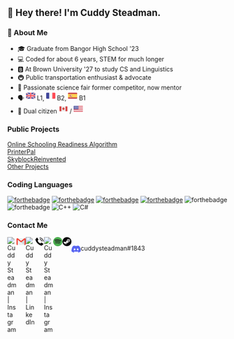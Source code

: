 ## :wave: Hey there! I'm Cuddy Steadman.
### :raising_hand: About Me
- :mortar_board: Graduate from Bangor High School '23
- :computer: Coded for about 6 years, STEM for much longer
- :b: At Brown University '27 to study CS and Linguistics
- :metro: Public transportation enthusiast & advocate
- :test_tube: Passionate science fair former competitor, now mentor
- :speaking_head: <img src="https://raw.githubusercontent.com/cuddysteadman/cuddysteadman/main/contact/united-kingdom.png" alt="UK Flag" width="21px"/> L1, <img src="https://raw.githubusercontent.com/cuddysteadman/cuddysteadman/main/contact/france.png" alt="French Flag" width="21px"/> B2, <img src="https://raw.githubusercontent.com/cuddysteadman/cuddysteadman/main/contact/spain.png" alt="Spain Flag" width="21px"/> B1
- :passport_control: Dual citizen <img src="https://raw.githubusercontent.com/cuddysteadman/cuddysteadman/main/contact/canada.png" alt="Canada Flag" width="21px"/> / <img src="https://raw.githubusercontent.com/cuddysteadman/cuddysteadman/main/contact/united-states.png" alt="US Flag" width="21px"/>
### Public Projects
[Online Schooling Readiness Algorithm](https://github.com/cuddysteadman/thecudster-2020)<br>
[PrinterPal](https://github.com/cuddysteadman/printerpal)<br>
[SkyblockReinvented](https://github.com/cuddysteadman/SkyblockReinvented)<br>
[Other Projects](https://github.com/cuddysteadman/random-projects)
### Coding Languages
[![forthebadge](https://img.shields.io/badge/kotlin-7e46fb.svg?&style=for-the-badge&logo=kotlin&logoColor=white)](https://kotlinlang.org)
[![forthebadge](https://img.shields.io/badge/java-e00000.svg?&style=for-the-badge&logo=java&logoColor=white)](https://java.com)
[![forthebadge](https://img.shields.io/badge/python-ffd448.svg?&style=for-the-badge&logo=python&logoColor=black)](https://python.org)
[![forthebadge](https://img.shields.io/badge/latex-%23008080.svg?style=for-the-badge&logo=latex&logoColor=white)](https://www.latex-project.org)
![forthebadge](https://img.shields.io/badge/html-green.svg?&style=for-the-badge&logo=html5&logoColor=white)
![forthebadge](https://img.shields.io/badge/css-magenta.svg?&style=for-the-badge&logo=css3&logoColor=white)
![C++](https://img.shields.io/badge/c++-%2300599C.svg?style=for-the-badge&logo=c%2B%2B&logoColor=white)
![C#](https://img.shields.io/badge/c%23-%23239120.svg?style=for-the-badge&logo=c-sharp&logoColor=white)
### Contact Me
<a href="https://instagram.com/cuddy.steadman"><img align="left" src="https://raw.githubusercontent.com/yushi1007/yushi1007/main/images/instagram.svg" alt="Cuddy Steadman | Instagram" width="21px"/></a>
<a href="mailto:cchsteadman@gmail.com"><img align="left" src="https://raw.githubusercontent.com/cuddysteadman/cuddysteadman/main/contact/gmail.png" alt="Cuddy Steadman | Email" width="21px"/></a>
<a href="https://www.linkedin.com/in/cuthbert-steadman/"><img align="left" src="https://raw.githubusercontent.com/yushi1007/yushi1007/main/images/linkedin.svg" alt="Cuddy Steadman | LinkedIn" width="21px"/></a>
<a href="tel:+12073853791"><img align="left" src="https://raw.githubusercontent.com/cuddysteadman/cuddysteadman/main/contact/telephone-call.png" alt="Cuddy Steadman | Phone" width="21px"/></a>
<a href="https://instagram.com/cuddy.steadman"><img align="left" src="https://raw.githubusercontent.com/yushi1007/yushi1007/main/images/instagram.svg" alt="Cuddy Steadman | Instagram" width="21px"/></a>
<a href="https://open.spotify.com/user/bxjwcfu7puu7ldqtfexdilyqu"><img align="left" src="https://raw.githubusercontent.com/cuddysteadman/cuddysteadman/main/contact/spotify.png" alt="Cuddy Steadman | Spotify" width="21px"/></a>
<a href="https://steamcommunity.com/profiles/76561199009938968/"><img align="left" src="https://raw.githubusercontent.com/cuddysteadman/cuddysteadman/main/contact/steam.png" alt="Cuddy Steadman | Steam" width="21px"/></a><br>
<img align="left" src="https://raw.githubusercontent.com/cuddysteadman/cuddysteadman/main/contact/discord.png" alt="Discord" width="21px"/> cuddysteadman#1843
